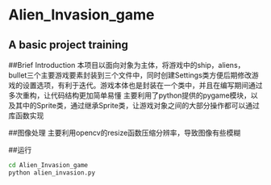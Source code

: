 # Alien_Invasion_game
A basic project training
---
##Brief Introduction
    本项目以面向对象为主体，将游戏中的ship，aliens，bullet三个主要游戏要素封装到三个文件中，同时创建Settings类方便后期修改游戏的设置选项，有利于迭代。游戏本体也是封装在一个类中，并且在编写期间通过多次重构，让代码结构更加简单易懂
    主要利用了python提供的pygame模块，以及其中的Sprite类，通过继承Sprite类，让游戏对象之间的大部分操作都可以通过库函数实现
    
##图像处理
主要利用opencv的resize函数压缩分辨率，导致图像有些模糊

##运行
```bash
cd Alien_Invasion_game
python alien_invasion.py
```
